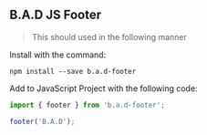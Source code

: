 ## B.A.D JS Footer

>This should used in the following manner

Install with the command:

````
npm install --save b.a.d-footer
````
Add to JavaScript Project with the following code:

````javascript
import { footer } from 'b.a.d-footer';

footer('B.A.D');
````